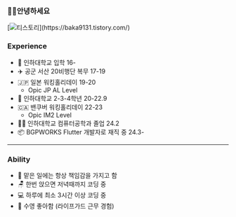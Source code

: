 ### 🤜🫷안녕하세요

[![티스토리](https://img.shields.io/badge/티스토리-FF9E0F?style=for-the-badge&logo=tistory&logoColor=white")](https://baka9131.tistory.com/)

### Experience

+ 🏫 인하대학교 입학 16-
+ ✈️ 공군 서산 20비행단 복무 17-19
+ 🇯🇵 일본 워킹홀리데이 19-20
  + Opic JP AL Level
+ 🏫 인하대학교 2-3-4학년 20-22.9
+ 🇨🇦 밴쿠버 워킹홀리데이 22-23
  + Opic IM2 Level
+ 🧑‍🎓 인하대학교 컴퓨터공학과 졸업 24.2
+ 📦 BGPWORKS Flutter 개발자로 재직 중 24.3-

---

### Ability

+ 💪 맡은 일에는 항상 책임감을 가지고 함
+ 🪑 한번 앉으면 저녁때까지 코딩 중
+ 💻 하루에 최소 3시간 이상 코딩 중
+ 🐬 수영 좋아함 (라이프가드 근무 경험)
